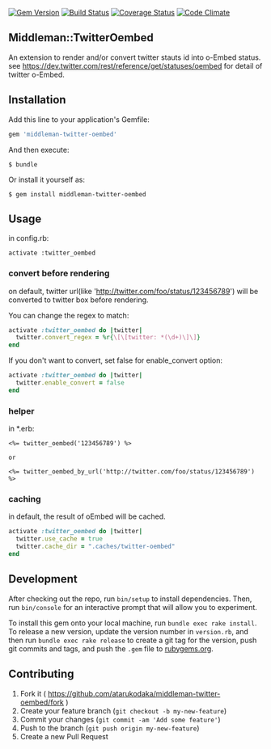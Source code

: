 [![Gem Version](https://badge.fury.io/rb/middleman-twitter-oembed.svg)](http://badge.fury.io/rb/middleman-twitter-oembed)
[![Build Status](https://travis-ci.org/atarukodaka/middleman-twitter-oembed.svg)](https://travis-ci.org/atarukodaka/middleman-twitter-oembed)
[![Coverage Status](https://coveralls.io/repos/atarukodaka/middleman-twitter-oembed/badge.svg)](https://coveralls.io/r/atarukodaka/middleman-twitter-oembed)
[![Code Climate](https://codeclimate.com/github/atarukodaka/middleman-twitter-oembed/badges/gpa.svg)](https://codeclimate.com/github/atarukodaka/middleman-twitter-oembed)


## Middleman::TwitterOembed

An extension to render and/or convert twitter stauts id into o-Embed status.
see https://dev.twitter.com/rest/reference/get/statuses/oembed for detail of twitter o-Embed.

## Installation

Add this line to your application's Gemfile:

```ruby
gem 'middleman-twitter-oembed'
```

And then execute:

    $ bundle

Or install it yourself as:

    $ gem install middleman-twitter-oembed

## Usage

in config.rb:

    activate :twitter_oembed

### convert before rendering

on default, twitter url(like 'http://twitter.com/foo/status/123456789') will be converted to twitter box before rendering.

You can change the regex to match:

```ruby
activate :twitter_oembed do |twitter|
  twitter.convert_regex = %r{\[\[twitter: *(\d+)\]\]}
end
```

If you don't want to convert, set false for enable_convert option:

```ruby
activate :twitter_oembed do |twitter|
  twitter.enable_convert = false
end
```

### helper

in *.erb:

```
<%= twitter_oembed('123456789') %>

or

<%= twitter_oembed_by_url('http://twitter.com/foo/status/123456789') %>
```

### caching

in default, the result of oEmbed will be cached.

```ruby
activate :twitter_oembed do |twitter|
  twitter.use_cache = true
  twitter.cache_dir = ".caches/twitter-oembed"
end
```

## Development

After checking out the repo, run `bin/setup` to install dependencies. Then, run `bin/console` for an interactive prompt that will allow you to experiment.

To install this gem onto your local machine, run `bundle exec rake install`. To release a new version, update the version number in `version.rb`, and then run `bundle exec rake release` to create a git tag for the version, push git commits and tags, and push the `.gem` file to [rubygems.org](https://rubygems.org).

## Contributing

1. Fork it ( https://github.com/atarukodaka/middleman-twitter-oembed/fork )
2. Create your feature branch (`git checkout -b my-new-feature`)
3. Commit your changes (`git commit -am 'Add some feature'`)
4. Push to the branch (`git push origin my-new-feature`)
5. Create a new Pull Request
